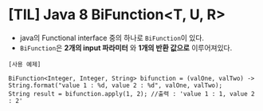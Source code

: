 # [TIL] Java 8 BiFunction<T, U, R>

* java의 Functional interface 중의 하나로 `BiFunction`이 있다.
* `BiFunction`은 __2개의 input 파라미터__ 와 __1개의 반환 값으로__ 이루어져있다.

```
[사용 예제]

BiFunction<Integer, Integer, String> bifunction = (valOne, valTwo) -> String.format("value 1 : %d, value 2 : %d", valOne, valTwo);
String result = bifunction.apply(1, 2); //출력 : 'value 1 : 1, value 2 : 2'
```
